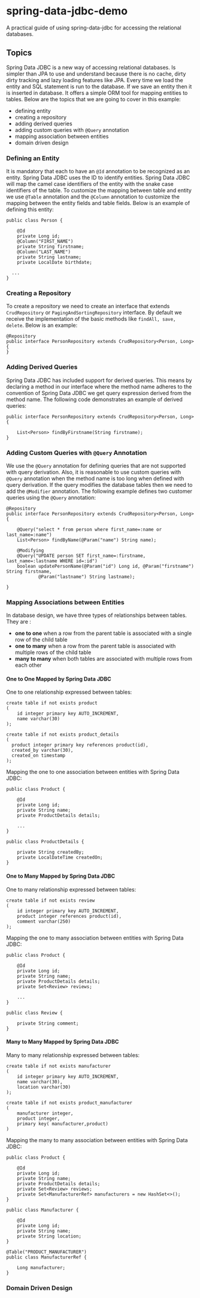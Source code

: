 # spring-data-jdbc-demo

A practical guide of using spring-data-jdbc for accessing the relational databases.

## Topics

Spring Data JDBC is a new way of accessing relational databases. Is simpler than JPA to use and understand because there is no cache, dirty dirty tracking and lazy
loading features like JPA. Every time we load the entity and SQL statement is run to the database. If we save an entity then it is inserted in database. It offers 
a simple ORM tool for mapping entities to tables. Below are the topics that we are going to cover in this example:

- defining entity
- creating a repository
- adding derived queries
- adding custom queries with ```@Query``` annotation
- mapping association between entities
- domain driven design

### Defining an Entity

It is mandatory that each to have an ```@Id``` annotation to be recognized as an entity. Spring Data JDBC uses the ID to identify entities. Spring Data JDBC 
will map the camel case identifiers of the entity with the snake case identifiers of the table. To customize the mapping between table and entity we use ```@Table``` 
annotation and the ```@Column``` annotation to customize the mapping between the entity fields and table fields. Below is an example of defining this entity:

```
public class Person {
	
	@Id
	private Long id;
	@Column("FIRST_NAME")
	private String firstname;
	@Column("LAST_NAME")
	private String lastname;
	private LocalDate birthdate;
  
  ...
}
```

### Creating a Repository

To create a repository we need to create an interface that extends ```CrudRepository``` or ```PagingAndSortingRepository``` interface.  By default we receive the 
implementation of the basic methods like ```findAll, save, delete```. Below is an example:

```
@Repository
public interface PersonRepository extends CrudRepository<Person, Long>{
}
```

### Adding Derived Queries

Spring Data JDBC has included support for derived queries. This means by declaring a method in our interface where the method name adheres to the convention of Spring 
Data JDBC we get query expression derived from the method name. The following code demonstrates an example of derived queries:

```
public interface PersonRepository extends CrudRepository<Person, Long>{
	
	List<Person> findByFirstname(String firstname);
}
```

### Adding Custom Queries with ```@Query``` Annotation

We use the ```@Query``` annotation for defining queries that are not supported with query derivation. Also, it is reasonable to use custom queries with ```@Query``` annotation when the method name is too long when defined with query derivation. If the query modifies the database tables then we need to add the ```@Modifier``` annotation.
The following example defines two customer queries using the ```@Query``` annotation:

```
@Repository
public interface PersonRepository extends CrudRepository<Person, Long>{
	
	@Query("select * from person where first_name=:name or last_name=:name")
	List<Person> findByName(@Param("name") String name);

	@Modifying
	@Query("UPDATE person SET first_name=:firstname, last_name=:lastname WHERE id=:id")
	boolean updatePersonName(@Param("id") Long id, @Param("firstname") String firstname,
			@Param("lastname") String lastname);

}
```

### Mapping Associations between Entities

In database design, we have three types of relationships between tables. They are :

- **one to one** when a row from the parent table is associated with a single row of the child table
- **one to many** when a row from the parent table is associated with multiple rows of the child table
- **many to many** when  both tables are associated with multiple rows from each other

#### One to One Mapped by Spring Data JDBC

One to one relationship expressed between tables:

```
create table if not exists product
(
	id integer primary key AUTO_INCREMENT,
	name varchar(30)
);

create table if not exists product_details
(
  product integer primary key references product(id),
  created_by varchar(30),
  created_on timestamp
);
```

Mapping the one to one association between entities with Spring Data JDBC:

```
public class Product {

	@Id
	private Long id;
	private String name;
	private ProductDetails details;
	
	...
}
```

```
public class ProductDetails {
	
	private String createdBy;
	private LocalDateTime createdOn;
}
```

#### One to Many Mapped by Spring Data JDBC

One to many relationship expressed between tables:

```
create table if not exists review
(
	id integer primary key AUTO_INCREMENT,
	product integer references product(id),
	comment varchar(250)	
);
```

Mapping the one to many association between entities with Spring Data JDBC:

```
public class Product {

	@Id
	private Long id;
	private String name;
	private ProductDetails details;
	private Set<Review> reviews;
	
	...
}

public class Review {
	
	private String comment;
}
```

#### Many to Many Mapped by Spring Data JDBC

Many to many relationship expressed between tables:

```
create table if not exists manufacturer 
(
	id integer primary key AUTO_INCREMENT,
	name varchar(30),
	location varchar(30)
);

create table if not exists product_manufacturer
(
	manufacturer integer,
	product integer,
	primary key( manufacturer,product)
)
```

Mapping the many to many association between entities with Spring Data JDBC:

```
public class Product {

	@Id
	private Long id;
	private String name;
	private ProductDetails details;
	private Set<Review> reviews;
	private Set<ManufacturerRef> manufacturers = new HashSet<>();
}

public class Manufacturer {

	@Id
	private Long id;
	private String name;
	private String location;
}

@Table("PRODUCT_MANUFACTURER")
public class ManufacturerRef {

	Long manufacturer;
}
```


### Domain Driven Design





